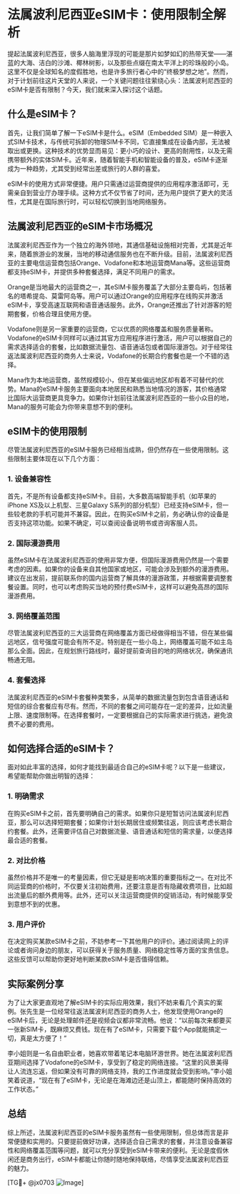 # 法属波利尼西亚eSIM卡：使用限制全解析

提起法属波利尼西亚，很多人脑海里浮现的可能是那片如梦如幻的热带天堂——湛蓝的大海、洁白的沙滩、椰林树影，以及那些点缀在南太平洋上的珍珠般的小岛。这里不仅是全球知名的度假胜地，也是许多旅行者心中的“终极梦想之地”。然而，对于计划前往这片天堂的人来说，一个关键问题往往萦绕心头：法属波利尼西亚的eSIM卡是否有限制？今天，我们就来深入探讨这个话题。

## 什么是eSIM卡？

首先，让我们简单了解一下eSIM卡是什么。eSIM（Embedded SIM）是一种嵌入式SIM卡技术，与传统可拆卸的物理SIM卡不同，它直接集成在设备内部，无法被取出或更换。这种技术的优势显而易见：更小巧的设计、更高的耐用性，以及无需携带额外的实体SIM卡。近年来，随着智能手机和智能设备的普及，eSIM卡逐渐成为一种趋势，尤其受到经常出差或旅行的人群的喜爱。

eSIM卡的使用方式非常便捷。用户只需通过运营商提供的应用程序激活即可，无需亲自到营业厅办理手续。这种方式不仅节省了时间，还为用户提供了更大的灵活性，尤其是在国际旅行时，可以轻松切换到当地网络服务。

## 法属波利尼西亚的eSIM卡市场概况

法属波利尼西亚作为一个独立的海外领地，其通信基础设施相对完善，尤其是近年来，随着旅游业的发展，当地的移动通信服务也在不断升级。目前，法属波利尼西亚的主要电信运营商包括Orange、Vodafone和本地运营商Mana等。这些运营商都支持eSIM卡，并提供多种套餐选择，满足不同用户的需求。

Orange是当地最大的运营商之一，其eSIM卡服务覆盖了大部分主要岛屿，包括著名的塔希提岛、莫雷阿岛等。用户可以通过Orange的应用程序在线购买并激活eSIM卡，享受高速互联网和语音通话服务。此外，Orange还推出了针对游客的短期套餐，价格合理且使用方便。

Vodafone则是另一家重要的运营商，它以优质的网络覆盖和服务质量著称。Vodafone的eSIM卡同样可以通过其官方应用程序进行激活，用户可以根据自己的需求选择适合的套餐，比如数据流量包、语音通话包或者国际漫游包。对于经常往返法属波利尼西亚的商务人士来说，Vodafone的长期合约套餐也是一个不错的选择。

Mana作为本地运营商，虽然规模较小，但在某些偏远地区却有着不可替代的优势。Mana的eSIM卡服务主要面向本地居民和熟悉当地情况的游客，其价格通常比国际大运营商更具竞争力。如果你计划前往法属波利尼西亚的一些小众目的地，Mana的服务可能会为你带来意想不到的便利。

## eSIM卡的使用限制

尽管法属波利尼西亚的eSIM卡服务已经相当成熟，但仍然存在一些使用限制。这些限制主要体现在以下几个方面：

### 1. 设备兼容性

首先，不是所有设备都支持eSIM卡。目前，大多数高端智能手机（如苹果的iPhone XS及以上机型、三星Galaxy S系列的部分机型）已经支持eSIM卡，但一些较老款的手机可能并不兼容。因此，在购买eSIM卡之前，务必确认你的设备是否支持这项功能。如果不确定，可以查阅设备说明书或咨询客服人员。

### 2. 国际漫游费用

虽然eSIM卡在法属波利尼西亚的使用非常方便，但国际漫游费用仍然是一个需要考虑的因素。如果你的设备来自其他国家或地区，可能会涉及到额外的漫游费用。建议在出发前，提前联系你的国内运营商了解具体的漫游政策，并根据需要调整套餐设置。同时，也可以考虑购买当地的预付费eSIM卡，这样可以避免高昂的国际漫游费用。

### 3. 网络覆盖范围

尽管法属波利尼西亚的三大运营商在网络覆盖方面已经做得相当不错，但在某些偏远地区，信号强度可能会有所不足。特别是在一些小岛上，网络覆盖可能不如主岛那么全面。因此，在规划旅行路线时，最好提前查询目的地的网络状况，确保通讯畅通无阻。

### 4. 套餐选择

法属波利尼西亚的eSIM卡套餐种类繁多，从简单的数据流量包到包含语音通话和短信的综合套餐应有尽有。然而，不同的套餐之间可能存在一定的差异，比如流量上限、速度限制等。在选择套餐时，一定要根据自己的实际需求进行挑选，避免浪费不必要的费用。

## 如何选择合适的eSIM卡？

面对如此丰富的选择，如何才能找到最适合自己的eSIM卡呢？以下是一些建议，希望能帮助你做出明智的选择：

### 1. 明确需求

在购买eSIM卡之前，首先要明确自己的需求。如果你只是短暂访问法属波利尼西亚，那么可以选择短期套餐；如果你计划长期居住或频繁往返，则应该考虑长期合约套餐。此外，还需要评估自己对数据流量、语音通话和短信的需求量，以便选择最合适的套餐。

### 2. 对比价格

虽然价格并不是唯一的考量因素，但它无疑是影响决策的重要指标之一。在对比不同运营商的价格时，不仅要关注初始费用，还要注意是否有隐藏收费项目，比如超出流量后的额外费用等。此外，还可以关注运营商提供的促销活动，有时候能享受到意想不到的优惠。

### 3. 用户评价

在决定购买某款eSIM卡之前，不妨参考一下其他用户的评价。通过阅读网上的评论或者询问身边的朋友，可以获得关于服务质量、网络稳定性等方面的宝贵信息。这些反馈可以帮助你更好地判断某款eSIM卡是否值得信赖。

## 实际案例分享

为了让大家更直观地了解eSIM卡的实际应用效果，我们不妨来看几个真实的案例。张先生是一位经常往返法属波利尼西亚的商务人士，他发现使用Orange的eSIM卡后，无论是处理邮件还是视频会议都非常流畅。他说：“以前每次来都要买一张新SIM卡，既麻烦又费钱。现在有了eSIM卡，只需要下载个App就能搞定一切，真是太方便了！”

李小姐则是一名自由职业者，她喜欢带着笔记本电脑环游世界。她在法属波利尼西亚期间选择了Vodafone的eSIM卡，享受到了稳定的网络连接。“这里的风景美得让人流连忘返，但如果没有可靠的网络支持，我的工作进度就会受到影响。”李小姐笑着说道，“现在有了eSIM卡，无论是在海滩边还是山顶上，都能随时保持高效的工作状态。”

## 总结

综上所述，法属波利尼西亚的eSIM卡服务虽然有一些使用限制，但总体而言是非常便捷和实用的。只要提前做好功课，选择适合自己需求的套餐，并注意设备兼容性和网络覆盖范围等问题，就可以充分享受到eSIM卡带来的便利。无论是度假休闲还是商务出行，eSIM卡都能让你随时随地保持联络，尽情享受法属波利尼西亚的魅力。

[TG💪+ @jx0703 ![Image](https://github.com/user-attachments/assets/dbca1d08-cadb-493c-b0ec-ad6f7a83f270)]